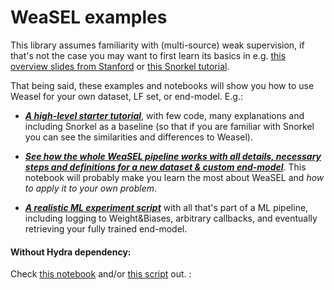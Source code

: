 # WeaSEL examples 
This library assumes familiarity with (multi-source) weak supervision, if that's not the case you may want to first
learn its basics in e.g. [this overview slides from Stanford](http://cs229.stanford.edu/notes2019fall/weak_supervision_slides.pdf) or [this Snorkel tutorial](https://www.snorkel.org/use-cases/01-spam-tutorial).

That being said, these examples and notebooks will show you how to use Weasel for your
own dataset, LF set, or end-model. E.g.:

- [***A high-level starter tutorial***](./1_bias_bios.ipynb), with few code, many explanations
 and including Snorkel as a baseline (so that if you are familiar with Snorkel you can see the similarities and differences to Weasel).

- [***See how the whole WeaSEL pipeline works with all details, necessary steps and definitions for a new dataset & custom end-model***](./0_full_pipeline.ipynb). 
    This notebook will probably make you learn the most about WeaSEL and *how to apply it to your own problem*.
    
- [***A realistic ML experiment script***](./1_bias_bios_full.py) with all that's part of a ML pipeline, including logging to Weight&Biases,
arbitrary callbacks, and eventually retrieving your fully trained end-model.

#### Without Hydra dependency:
Check [this notebook](1_bias_bios_no_hydra.ipynb) and/or [this script](0_full_pipeline_no_hydra.py) out.
:
